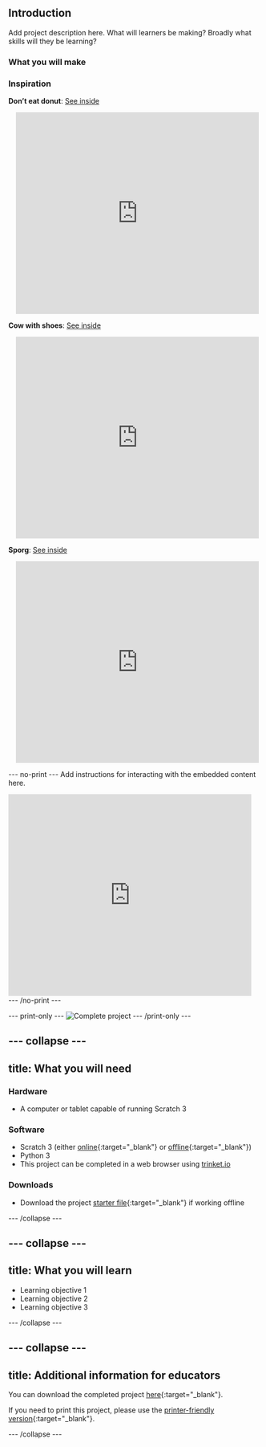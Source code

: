## Introduction

Add project description here. What will learners be making? Broadly what skills will they be learning?

### What you will make


<div class="c-project-panel c-project-panel--hints">
  <h3 class="c-project-panel__heading js-project-panel__toggle">
    Inspiration
  </h3>

<div class="c-project-panel__content js-project-panel--swiper-initialised">
<div class="c-project-panel__swiper c-project-panel__swiper--horizontal">
<div class="c-project-panel__swiper-wrapper" style="width: 1701px;">
<div class="c-project-panel__swiper-slide swiper-slide-active" style="width: 567px;">
  <p><strong>Don’t eat donut</strong>: <a href="https://scratch.mit.edu/projects/495865093/editor" target="_blank">See inside</a></p>
<div class="scratch-preview" style="margin-left: 15px;">
<iframe allowtransparency="true" width="485" height="402" src="https://scratch.mit.edu/projects/embed/495865093/?autostart=false" frameborder="0"></iframe>
</div>

</div>

<div class="c-project-panel__swiper-slide swiper-slide-next" style="width: 567px;">
<p><strong>Cow with shoes</strong>: <a href="https://scratch.mit.edu/projects/723797674/editor" target="_blank">See inside</a></p>
<div class="scratch-preview" style="margin-left: 15px;">
  <iframe allowtransparency="true" width="485" height="402" src="https://scratch.mit.edu/projects/embed/723797674/?autostart=false" frameborder="0"></iframe>
</div>

</div>

<div class="c-project-panel__swiper-slide" style="width: 567px;">
<p><strong>Sporg</strong>: <a href="https://scratch.mit.edu/projects/495865892/editor" target="_blank">See inside</a></p>
<div class="scratch-preview" style="margin-left: 15px;">
  <iframe allowtransparency="true" width="485" height="402" src="https://scratch.mit.edu/projects/embed/495865892/?autostart=false" frameborder="0"></iframe>
</div>

</div>
</div>

<div class="c-project-panel__swiper-pagination swiper-pagination-clickable swiper-pagination-bullets"><span class="c-project-panel__swiper-bullet c-project-panel__swiper-bullet--active" tabindex="0" role="button" aria-label="Go to slide 1"></span><span class="c-project-panel__swiper-bullet" tabindex="0" role="button" aria-label="Go to slide 2"></span><span class="c-project-panel__swiper-bullet" tabindex="0" role="button" aria-label="Go to slide 3"></span></div>

<div class="c-project-panel__swiper-button c-project-panel__swiper-button--next" aria-disabled="false" tabindex="0" role="button" aria-label="Next slide"></div>
      <div class="c-project-panel__swiper-button c-project-panel__swiper-button--prev c-project-panel__swiper-button--disabled" aria-disabled="true" tabindex="0" role="button" aria-label="Previous slide"></div>
    <span class="swiper-notification" aria-live="assertive" aria-atomic="true"></span></div>
</div>
</div>

--- no-print ---
Add instructions for interacting with the embedded content here.

<div class="scratch-preview">
  <iframe allowtransparency="true" width="485" height="402" src="https://scratch.mit.edu/projects/embed/160619869/?autostart=false" frameborder="0"></iframe>
</div>
--- /no-print ---

--- print-only ---
![Complete project](images/showcase_static.png)
--- /print-only ---

--- collapse ---
---
title: What you will need
---
### Hardware

+ A computer or tablet capable of running Scratch 3

### Software

+ Scratch 3 (either [online](https://scratch.mit.edu/){:target="_blank"} or [offline](https://scratch.mit.edu/download){:target="_blank"})
+ Python 3
+ This project can be completed in a web browser using [trinket.io](https://trinket.io/)

### Downloads

+ Download the project [starter file](https://rpf.io/p/en/projectName-go){:target="_blank"} if working offline

--- /collapse ---

--- collapse ---
---
title: What you will learn
---

+ Learning objective 1
+ Learning objective 2
+ Learning objective 3

--- /collapse ---

--- collapse ---
---
title: Additional information for educators
---

You can download the completed project [here](https://rpf.io/p/en/projectName-get){:target="_blank"}.

If you need to print this project, please use the [printer-friendly version](https://projects.raspberrypi.org/en/projects/projectName/print){:target="_blank"}.

--- /collapse ---
